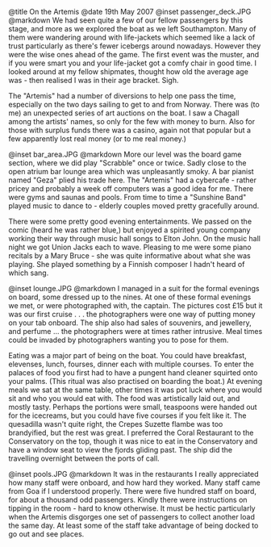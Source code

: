 @title		On the Artemis
@date		19th May 2007
@inset		passenger_deck.JPG
@markdown
We had seen quite a few of our fellow passengers by this stage, and more as we explored the boat as we left Southampton. Many of them were wandering around with life-jackets which seemed like a lack of trust particularly as there's fewer icebergs around nowadays. However they were the wise ones ahead of the game. The first event was the muster, and if you were smart you and your life-jacket got a comfy chair in good time. I looked around at my fellow shipmates, thought how old the average age was - then realised I was in their age bracket. Sigh.

The "Artemis" had a number of diversions to help one pass the time, especially on the two days sailing to get to and from Norway. There was (to me) an unexpected series of art auctions on the boat. I saw a Chagall among the artists' names, so only for the few with money to burn. Also for those with surplus funds there was a casino, again not that popular but a few apparently lost real money (or to me real money.)

@inset		bar_area.JPG
@markdown
More our level was the board game section, where we did play "Scrabble" once or twice. Sadly close to the open atrium bar lounge area which was unpleasantly smoky. A bar pianist named "Geza" plied his trade here. The "Artemis" had a cybercafe - rather pricey and probably a week off computers was a good idea for me. There were gyms and saunas and pools. From time to time a "Sunshine Band" played music to dance to - elderly couples moved pretty gracefully around.

There were some pretty good evening entertainments. We passed on the comic (heard he was rather blue,) but enjoyed a spirited young company working their way through music hall songs to Elton John. On the music hall night we got Union Jacks each to wave. Pleasing to me were some piano recitals by a Mary Bruce - she was quite informative about what she was playing. She played something by a Finnish composer I hadn't heard of which sang.

@inset		lounge.JPG
@markdown
I managed in a suit for the formal evenings on board, some dressed up to the nines. At one of these formal evenings we met, or were photographed with, the captain. The pictures cost &pound;15 but it was our first cruise . . . the photographers were one way of putting money on your tab onboard. The ship also had sales of souvenirs, and jewellery, and perfume ... the photographers were at times rather intrusive. Meal times could be invaded by photographers wanting you to pose for them.

Eating was a major part of being on the boat. You could have breakfast, elevenses, lunch, fourses, dinner each with multiple courses. To enter the palaces of food you first had to have a pungent hand cleaner squirted onto your palms. (This ritual was also practised on boarding the boat.) At evening meals we sat at the same table, other times it was pot luck where you would sit and who you would eat with. The food was artistically laid out, and mostly tasty. Perhaps the portions were small, teaspoons were handed out for the icecreams, but you could have five courses if you felt like it. The quesadilla wasn't quite right, the Crepes Suzette flambe was too brandyified, but the rest was great. I preferred the Coral Restaurant to the Conservatory on the top, though it was nice to eat in the Conservatory and have a window seat to view the fjords gliding past. The ship did the travelling overnight between the ports of call.

@inset		pools.JPG
@markdown
It was in the restaurants I really appreciated how many staff were onboard, and how hard they worked. Many staff came from Goa if I understood properly. There were five hundred staff on board, for about a thousand odd passengers. Kindly there were instructions on tipping in the room - hard to know otherwise. It must be hectic particularly when the Artemis disgorges one set of passengers to collect another load the same day. At least some of the staff take advantage of being docked to go out and see places.
